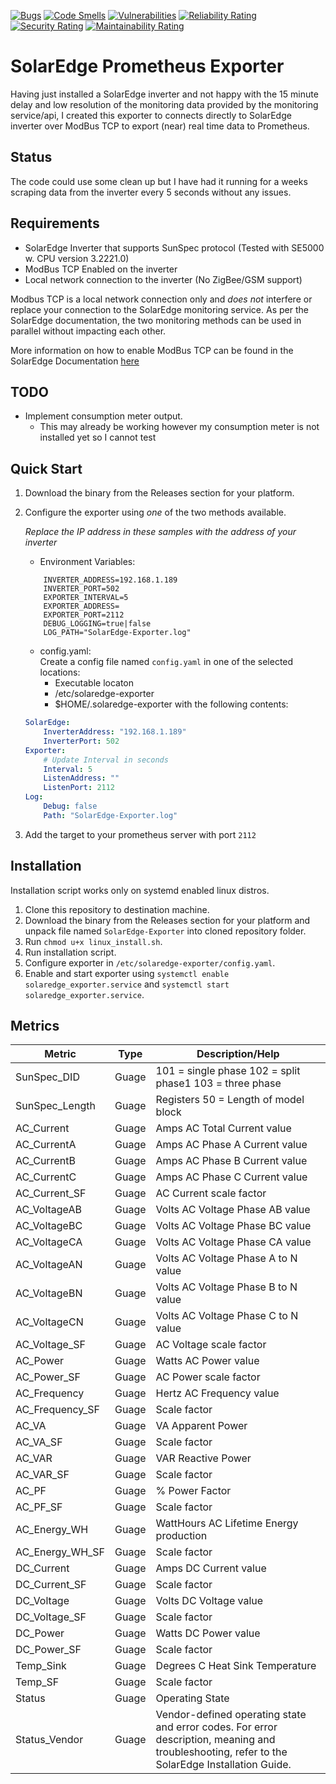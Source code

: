 [![Bugs](https://sonarcloud.io/api/project_badges/measure?project=dave92082_SolarEdge-Exporter&metric=bugs)](https://sonarcloud.io/dashboard?id=dave92082_SolarEdge-Exporter)
[![Code Smells](https://sonarcloud.io/api/project_badges/measure?project=dave92082_SolarEdge-Exporter&metric=code_smells)](https://sonarcloud.io/dashboard?id=dave92082_SolarEdge-Exporter)
[![Vulnerabilities](https://sonarcloud.io/api/project_badges/measure?project=dave92082_SolarEdge-Exporter&metric=vulnerabilities)](https://sonarcloud.io/dashboard?id=dave92082_SolarEdge-Exporter)
[![Reliability Rating](https://sonarcloud.io/api/project_badges/measure?project=dave92082_SolarEdge-Exporter&metric=reliability_rating)](https://sonarcloud.io/dashboard?id=dave92082_SolarEdge-Exporter)
[![Security Rating](https://sonarcloud.io/api/project_badges/measure?project=dave92082_SolarEdge-Exporter&metric=security_rating)](https://sonarcloud.io/dashboard?id=dave92082_SolarEdge-Exporter)
[![Maintainability Rating](https://sonarcloud.io/api/project_badges/measure?project=dave92082_SolarEdge-Exporter&metric=sqale_rating)](https://sonarcloud.io/dashboard?id=dave92082_SolarEdge-Exporter)

# SolarEdge Prometheus Exporter

Having just installed a SolarEdge inverter and not happy with the 15 minute delay and low resolution of the monitoring data
provided by the monitoring service/api, I created this exporter to connects directly to SolarEdge inverter over ModBus TCP 
to export (near) real time data to Prometheus.

## Status
The code could use some clean up but I have had it running for a weeks scraping data from the inverter every 5 seconds without any issues.

## Requirements
* SolarEdge Inverter that supports SunSpec protocol (Tested with SE5000 w. CPU version 3.2221.0)
* ModBus TCP Enabled on the inverter
* Local network connection to the inverter (No ZigBee/GSM support)

Modbus TCP is a local network connection only and *does not* interfere or replace your connection to the SolarEdge monitoring 
service. As per the SolarEdge documentation, the two monitoring methods can be used in parallel without impacting each other.

More information on how to enable ModBus TCP can be found in the SolarEdge Documentation [here](https://www.solaredge.com/sites/default/files/sunspec-implementation-technical-note.pdf)

## TODO
* Implement consumption meter output.
	* This may already be working however my consumption meter is not installed yet so I cannot test

## Quick Start

1. Download the binary from the Releases section for your platform.
2. Configure the exporter using *one* of the two methods available.
	
	*Replace the IP address in these samples with the address of your inverter*
	* Environment Variables:
	``` 
        INVERTER_ADDRESS=192.168.1.189
        INVERTER_PORT=502
        EXPORTER_INTERVAL=5
        EXPORTER_ADDRESS=
        EXPORTER_PORT=2112
        DEBUG_LOGGING=true|false
        LOG_PATH="SolarEdge-Exporter.log"
	``` 
	* config.yaml:\
	Create a config file named `config.yaml` in one of the selected locations:
        * Executable locaton
        * /etc/solaredge-exporter
        * $HOME/.solaredge-exporter
    with the following contents:
	```yaml
	SolarEdge:
        InverterAddress: "192.168.1.189"
        InverterPort: 502
    Exporter:
        # Update Interval in seconds
        Interval: 5
        ListenAddress: ""
        ListenPort: 2112
    Log:
        Debug: false
        Path: "SolarEdge-Exporter.log"	
	```
3. Add the target to your prometheus server with port `2112`

## Installation

Installation script works only on systemd enabled linux distros.

1. Clone this repository to destination machine.
2. Download the binary from the Releases section for your platform and unpack file named `SolarEdge-Exporter` into cloned repository folder.
3. Run `chmod u+x linux_install.sh`.
4. Run installation script.
5. Configure exporter in `/etc/solaredge-exporter/config.yaml`.
6. Enable and start exporter using `systemctl enable solaredge_exporter.service` and `systemctl start solaredge_exporter.service`.

## Metrics

|		Metric	 	 |	 Type	 |	Description/Help																																	 |
|--------------------|-----------|-------------------------------------------------------------------------------------------------------------------------------------------------------|
|SunSpec_DID     	 | 	 Guage 	 | 	 101 = single phase 102 = split phase1 103 = three phase                                                                                        	 |
|SunSpec_Length  	 | 	 Guage 	 | 	 Registers 50 = Length of model block                                                                                                           	 |
|AC_Current      	 | 	 Guage 	 | 	 Amps AC Total Current value                                                                                                                    	 |
|AC_CurrentA     	 | 	 Guage 	 | 	 Amps AC Phase A Current value                                                                                                                  	 |
|AC_CurrentB     	 | 	 Guage 	 | 	 Amps AC Phase B Current value                                                                                                                  	 |
|AC_CurrentC     	 | 	 Guage 	 | 	 Amps AC Phase C Current value                                                                                                                  	 |
|AC_Current_SF   	 | 	 Guage 	 | 	 AC Current scale factor                                                                                                                        	 |
|AC_VoltageAB    	 | 	 Guage 	 | 	 Volts AC Voltage Phase AB value                                                                                                                	 |
|AC_VoltageBC    	 | 	 Guage 	 | 	 Volts AC Voltage Phase BC value                                                                                                                	 |
|AC_VoltageCA    	 | 	 Guage 	 | 	 Volts AC Voltage Phase CA value                                                                                                                	 |
|AC_VoltageAN    	 | 	 Guage 	 | 	 Volts AC Voltage Phase A to N value                                                                                                            	 |
|AC_VoltageBN    	 | 	 Guage 	 | 	 Volts AC Voltage Phase B to N value                                                                                                            	 |
|AC_VoltageCN    	 | 	 Guage 	 | 	 Volts AC Voltage Phase C to N value                                                                                                            	 |
|AC_Voltage_SF   	 | 	 Guage 	 | 	 AC Voltage scale factor                                                                                                                        	 |
|AC_Power        	 | 	 Guage 	 | 	 Watts AC Power value                                                                                                                           	 |
|AC_Power_SF     	 | 	 Guage 	 | 	 AC Power scale factor                                                                                                                          	 |
|AC_Frequency    	 | 	 Guage 	 | 	 Hertz AC Frequency value                                                                                                                       	 |
|AC_Frequency_SF 	 | 	 Guage 	 | 	 Scale factor                                                                                                                                   	 |
|AC_VA           	 | 	 Guage 	 | 	 VA Apparent Power                                                                                                                              	 |
|AC_VA_SF        	 | 	 Guage 	 | 	 Scale factor                                                                                                                                   	 |
|AC_VAR          	 | 	 Guage 	 | 	 VAR Reactive Power                                                                                                                             	 |
|AC_VAR_SF       	 | 	 Guage 	 | 	 Scale factor                                                                                                                                   	 |
|AC_PF           	 | 	 Guage 	 | 	 % Power Factor                                                                                                                                 	 |
|AC_PF_SF        	 | 	 Guage 	 | 	 Scale factor                                                                                                                                   	 |
|AC_Energy_WH    	 | 	 Guage 	 | 	 WattHours AC Lifetime Energy production                                                                                                        	 |
|AC_Energy_WH_SF 	 | 	 Guage 	 | 	 Scale factor                                                                                                                                   	 |
|DC_Current      	 | 	 Guage 	 | 	 Amps DC Current value                                                                                                                          	 |
|DC_Current_SF   	 | 	 Guage 	 | 	 Scale factor                                                                                                                                   	 |
|DC_Voltage      	 | 	 Guage 	 | 	 Volts DC Voltage value                                                                                                                         	 |
|DC_Voltage_SF   	 | 	 Guage 	 | 	 Scale factor                                                                                                                                   	 |
|DC_Power        	 | 	 Guage 	 | 	 Watts DC Power value                                                                                                                           	 |
|DC_Power_SF     	 | 	 Guage 	 | 	 Scale factor                                                                                                                                   	 |
|Temp_Sink       	 | 	 Guage 	 | 	 Degrees C Heat Sink Temperature                                                                                                                	 |
|Temp_SF         	 | 	 Guage 	 | 	 Scale factor                                                                                                                                   	 |
|Status          	 | 	 Guage 	 | 	 Operating State                                                                                                                                	 |
|Status_Vendor   	 | 	 Guage 	 | 	 Vendor-defined operating state and error codes. For error description, meaning and troubleshooting, refer to the SolarEdge Installation Guide. 	 |

